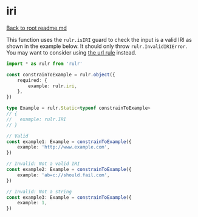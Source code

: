 # iri

[Back to root readme.md](../../../readme.md)

This function uses the `rulr.isIRI` guard to check the input is a valid IRI as shown in the example below. It should only throw `rulr.InvalidIRIError`. You may want to consider using [the url rule](../url/readme.md) instead.

```ts
import * as rulr from 'rulr'

const constrainToExample = rulr.object({
	required: {
		example: rulr.iri,
	},
})

type Example = rulr.Static<typeof constrainToExample>
// {
//   example: rulr.IRI
// }

// Valid
const example1: Example = constrainToExample({
	example: 'http://www.example.com',
})

// Invalid: Not a valid IRI
const example2: Example = constrainToExample({
	example: 'ab=c://should.fail.com',
})

// Invalid: Not a string
const example3: Example = constrainToExample({
	example: 1,
})
```
